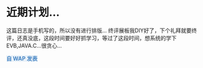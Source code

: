 # 近期计划…

这篇日志是手机写的，所以没有进行排版… 终评展板我DIY好了，下个礼拜就要终评，还真没底，这段时间要好好抓学习，等过了这段时间，想系统的学下EVB,JAVA.C…很贪心…

<span style="font-weight: bold; color: #4685c4; background-color: #e9f1f8;">自 WAP 发表</span>

